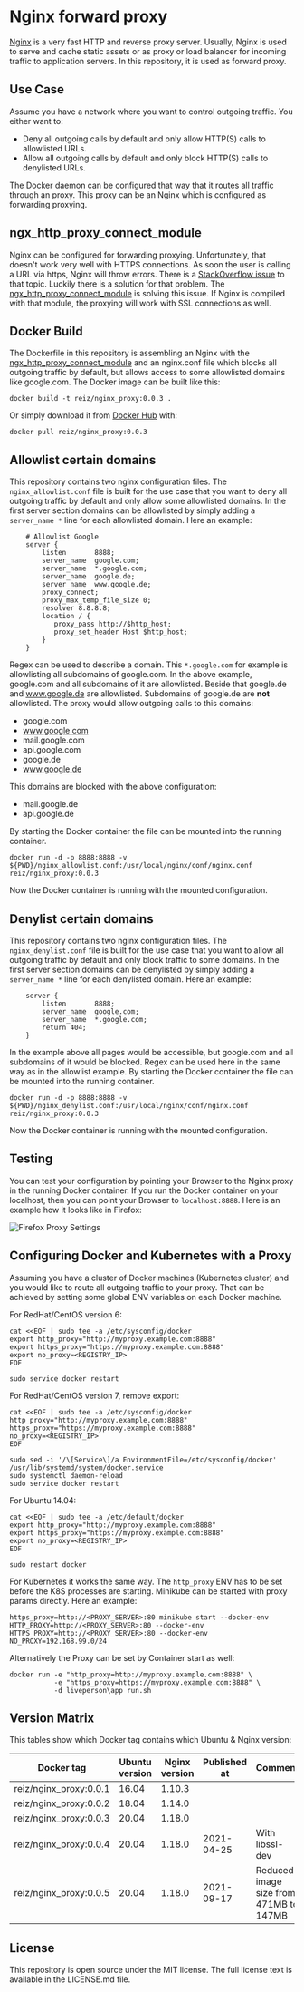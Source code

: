 # Nginx forward proxy

[Nginx](https://nginx.org/en/) is a very fast HTTP and reverse proxy server. 
Usually, Nginx is used to serve and cache static assets or as proxy or load balancer for incoming traffic to application servers. In this repository, it is used as forward proxy. 

## Use Case

Assume you have a network where you want to control outgoing traffic. 
You either want to: 

 - Deny all outgoing calls by default and only allow HTTP(S) calls to allowlisted URLs.
 - Allow all outgoing calls by default and only block HTTP(S) calls to denylisted URLs.

The Docker daemon can be configured that way that it routes all traffic through an proxy. This proxy can be an Nginx which is configured as forwarding proxying.

## ngx\_http\_proxy\_connect\_module

Nginx can be configured for forwarding proxying. 
Unfortunately, that doesn't work very well with HTTPS connections. 
As soon the user is calling a URL via https, Nginx will throw errors. 
There is a [StackOverflow issue](https://superuser.com/questions/604352/nginx-as-forward-proxy-for-https)
to that topic. Luckily there is a solution for that problem. 
The [ngx\_http\_proxy\_connect\_module](https://github.com/chobits/ngx_http_proxy_connect_module)
is solving this issue. If Nginx is compiled with that module, 
the proxying will work with SSL connections as well. 

## Docker Build

The Dockerfile in this repository is assembling an Nginx with the [ngx\_http\_proxy\_connect\_module](https://github.com/chobits/ngx_http_proxy_connect_module)
and an nginx.conf file which blocks all outgoing traffic by default, 
but allows access to some allowlisted domains like google.com.
The Docker image can be built like this: 

```
docker build -t reiz/nginx_proxy:0.0.3 . 
```

Or simply download it from [Docker Hub](https://hub.docker.com/r/reiz/nginx_proxy/) with: 

```
docker pull reiz/nginx_proxy:0.0.3
```

## Allowlist certain domains

This repository contains two nginx configuration files. 
The `nginx_allowlist.conf` file is built for the use case that you want to deny all outgoing traffic by default and only allow some allowlisted domains. 
In the first server section domains can be allowlisted by simply adding a 
`server_name *` line for each allowlisted domain. Here an example: 

```
    # Allowlist Google
    server {
        listen       8888;
        server_name  google.com;
        server_name  *.google.com;
        server_name  google.de;
        server_name  www.google.de;
        proxy_connect;
        proxy_max_temp_file_size 0;
        resolver 8.8.8.8;
        location / {
           proxy_pass http://$http_host;
           proxy_set_header Host $http_host;
        }
    }
```

Regex can be used to describe a domain. This `*.google.com` for example is allowlisting all subdomains of google.com. In the above example, google.com and all subdomains of it are allowlisted. Beside that google.de and www.google.de are allowlisted. Subdomains of google.de are **not** allowlisted. 
The proxy would allow outgoing calls to this domains: 

 - google.com
 - www.google.com
 - mail.google.com
 - api.google.com
 - google.de
 - www.google.de
 
This domains are blocked with the above configuration: 
 
 - mail.google.de
 - api.google.de

By starting the Docker container the file can be mounted into the running container. 

```
docker run -d -p 8888:8888 -v ${PWD}/nginx_allowlist.conf:/usr/local/nginx/conf/nginx.conf reiz/nginx_proxy:0.0.3 
```

Now the Docker container is running with the mounted configuration.

## Denylist certain domains

This repository contains two nginx configuration files. 
The `nginx_denylist.conf` file is built for the use case that you want to allow all outgoing traffic by default and only block traffic to some domains. 
In the first server section domains can be denylisted by simply adding a 
`server_name *` line for each denylisted domain. Here an example: 

```
    server {
        listen       8888;
        server_name  google.com;
        server_name  *.google.com;
        return 404;
    }
```

In the example above all pages would be accessible, but google.com and all subdomains of it would be blocked. Regex can be used here in the same way as in the allowlist example. 
By starting the Docker container the file can be mounted into the running container. 

```
docker run -d -p 8888:8888 -v ${PWD}/nginx_denylist.conf:/usr/local/nginx/conf/nginx.conf reiz/nginx_proxy:0.0.3
```

Now the Docker container is running with the mounted configuration.

## Testing

You can test your configuration by pointing your Browser to the Nginx proxy in the running Docker container. 
If you run the Docker container on your localhost, then you can point your Browser to `localhost:8888`. 
Here is an example how it looks like in Firefox: 

![Firefox Proxy Settings](images/Firefox-Proxy-Settings.png)

## Configuring Docker and Kubernetes with a Proxy

Assuming you have a cluster of Docker machines (Kubernetes cluster)
and you would like to route all outgoing traffic to your proxy. 
That can be achieved by setting some global ENV variables on each Docker machine. 

For RedHat/CentOS version 6:

```shell
cat <<EOF | sudo tee -a /etc/sysconfig/docker
export http_proxy="http://myproxy.example.com:8888"
export https_proxy="https://myproxy.example.com:8888"
export no_proxy=<REGISTRY_IP>
EOF
 
sudo service docker restart
```

For RedHat/CentOS version 7, remove export:

```shell
cat <<EOF | sudo tee -a /etc/sysconfig/docker
http_proxy="http://myproxy.example.com:8888"
https_proxy="https://myproxy.example.com:8888"
no_proxy=<REGISTRY_IP>
EOF
 
sudo sed -i '/\[Service\]/a EnvironmentFile=/etc/sysconfig/docker' /usr/lib/systemd/system/docker.service
sudo systemctl daemon-reload
sudo service docker restart
```

For Ubuntu 14.04:

```shell
cat <<EOF | sudo tee -a /etc/default/docker
export http_proxy="http://myproxy.example.com:8888"
export https_proxy="https://myproxy.example.com:8888"
export no_proxy=<REGISTRY_IP>
EOF
 
sudo restart docker
```

For Kubernetes it works the same way. 
The `http_proxy` ENV has to be set before the K8S processes are starting.
Minikube can be started with proxy params directly.
Here an example: 

```shell
https_proxy=http://<PROXY_SERVER>:80 minikube start --docker-env HTTP_PROXY=http://<PROXY_SERVER>:80 --docker-env HTTPS_PROXY=http://<PROXY_SERVER>:80 --docker-env NO_PROXY=192.168.99.0/24
```

Alternatively the Proxy can be set by Container start as well: 

```shell
docker run -e "http_proxy=http://myproxy.example.com:8888" \
           -e "https_proxy=https://myproxy.example.com:8888" \
           -d liveperson\app run.sh
```

## Version Matrix

This tables show which Docker tag contains which Ubuntu & Nginx version: 

| Docker tag              | Ubuntu version | Nginx version | Published at | Comment         | 
|-------------------------|----------------|---------------|--------------|-----------------|
| reiz/nginx_proxy:0.0.1  | 16.04          | 1.10.3        |              |                 |
| reiz/nginx_proxy:0.0.2  | 18.04          | 1.14.0        |              |                 |
| reiz/nginx_proxy:0.0.3  | 20.04          | 1.18.0        |              |                 |
| reiz/nginx_proxy:0.0.4  | 20.04          | 1.18.0        | 2021-04-25   | With libssl-dev |
| reiz/nginx_proxy:0.0.5  | 20.04          | 1.18.0        | 2021-09-17   | Reduced image size from 471MB to 147MB |


## License 

This repository is open source under the MIT license. The full license text is available in the LICENSE.md file.
